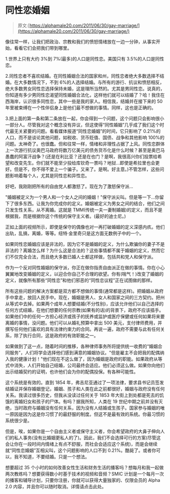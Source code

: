 # 同性恋婚姻

> 原文:[https://alphamale20.com/2011/06/30/gay-marriage/](https://alphamale20.com/2011/06/30/gay-marriage/)

像往常一样，让我们把政治、宗教和我们的愤怒情绪放在一边一分钟，从事实开始，看看它们会把我们带到哪里。

1.世界上只有大约 3%到 7%(最多)的人口是同性恋。美国只有 3.5%的人口是同性恋。

2.同性恋者不喜欢结婚。在同性婚姻合法的国家和州，同性恋者绝大多数选择不结婚。在大多数情况下，不到 6%的人选择结婚。与所有的游行、抗议和愤怒相反，绝大多数男女同性恋选择保持未婚，这是理所当然的。尤其是男同性恋。说真的，你知道有多少男同性恋渴望同性婚姻合法化，这样他们就可以结婚了？哈！我住在西海岸，认识很多同性恋，其中一些是我的家人。相信我，结婚并在接下来的 50 年里被束缚在一个性伴侣身上是他们最不想做的事情。同样，这也是正确的。

3.把上面的第一条和第二条放在一起，你会得到一个问题，这个问题只会影响很小一部分人。尽管我对这个概念没有异议，但这使得“同性婚姻”几乎成了我们这个时代最无关紧要的问题。看看媒体报道“同性恋婚姻”的时间，它只影响了 0.21%的人口，而不是谈论其他问题，如税收、货币贬值、国债、战争和其他影响 100%的问题。太神奇了。也很蠢。但和往常一样，情绪和非理性占据了上风。同性恋群体上一次游行抗议奥巴马政府将数万亿美元的债务货币化是什么时候？甚至是奥巴马愚蠢的阿富汗战争？(还是在利比亚？还是在也门？是啊，我很高兴你们投票给希望和改变先生。你们就不能至少投给库钦奇一票吗？地狱...即使是希拉里也会更好。但是不，你不得不爱上一个骗子。又来了。是啊。好主意。)不管怎样，这些问题影响着每个人，尤其是同性恋和异性恋。

好吧，我刚刚把所有的自由党人都激怒了。现在为了激怒保守派...

"婚姻被定义为一个男人和一个女人之间的婚姻！"保守派尖叫。但是等一下...你留下了很多东西。让我为你完成你的定义。婚姻被定义为男女之间的结合，他们之间只发生性关系，从不离婚。这就是 TMM(传统一夫一妻制婚姻)的定义，而且不是根据我，而是根据你这个传统的保守主义者。(最好的迪士尼。)

正如上面的视频所示，即使是保守的偶像也对一再打破婚姻的定义深感内疚。他们出轨，乱搞，离婚，等等。纽特·金里奇只是这方面无数例子中的一个。

如果同性恋婚姻应该是非法的，因为它不是婚姻的定义，为什么欺骗你的妻子不是非法的？离婚怎么样？为什么这是合法的？这些事情都不属于婚姻的定义，然而它们不仅完全合法，而且绝大多数已婚人士都这样做，包括共和党人和保守派。

作为一个反对同性婚姻的保守派，你正在做你指责自由派正在做的事情。你在小心翼翼地改变婚姻的定义，以迎合你自己不合理的欲望。你有(喘气！)改变了婚姻的定义，就像所有那些“同性恋”和他们邪恶的“同性恋议程”正在试图做的那样。

所有这些问题的解决方案都是双方都不想做的事情(通常都是这样)。把婚姻从政府手中拿走，放回人民手中。现在，婚姻是男人、女人和国家之间的三方契约。把州从等式中去掉。如果两个成年人想要结婚(不分性别)，应该允许他们以自己选择的任何方式结婚，在他们想要的任何宗教(如果有的话)的背景下，政府不应该插手。如果他们中的任何一方担心经济或孩子的抚养或监护或医疗保健或任何如果将来要离婚的事情，没问题。他们可以从婚礼预算中拿出 500 美元，支付律师费用，并撰写任何他们喜欢的具有法律约束力的合同。再说一遍，政府不需要与此有任何关系，除了执行合同，这是政府的有效职能之一。

如果做到了这一点，随着时间的推移，各种律师事务所将提供统一收费的“婚姻合同服务”，人们将学会选择他们感到满意的婚姻协议。"但是雇主不会把我的配偶纳入我的健康计划！"他们现在不这么做了，因为婚姻是政府的职能。如果政府从等式中消失，人们开始自己结婚，公司最终会适应。他们必须这么做。如果你向他们出示结婚契约的证明，也许他们会为你的配偶投保。有各种可能性。

这个系统是有效的。直到 1854 年，弗吉尼亚通过了一项法律，要求县书记员签发结婚证并保存婚姻登记，婚姻、孩子和人类在此之前都很好，婚姻与政府没有任何关系。我读过很多历史，但我从没读过任何关于 1853 年大街上到处都是死去的饥饿的离婚妇女和孩子的尸体。有吗？据我所知，人类在 19 世纪中期之前并没有灭绝，当时政府与婚姻没有任何关系，因为没有人结婚或生孩子。国家参与婚姻的唯一原因是因为这是你习惯了的最舒服的制度。但这不是最有效的系统。你最习惯的系统很少是。

但是，唉，如果你是一个自由主义者或保守主义者，你会希望政府的大鼻子伸向人们的私人事务(没有比婚姻更私人的了)。因此，我们不会选择可行的方案(尽管这会让你在一段时间内情绪上有点不舒服，而社会会适应这个系统)，而是会继续就“同性恋婚姻”互相尖叫，这个问题影响的人口不到 0.21%。酷毙了。或者你可以，我不知道，不要结婚。只是一个想法。

想要超过 35 个小时的如何改善女性生活和财务生活的播客吗？想每月和我一起做两次教练吗？想要获得数小时基于技术的视频和音频？SMIC 计划是一个每月一次的播客和辅导计划，只要你注册，你就可以获得大量独家的、仅限会员的 Alpha 2.0 内容，并且你可以随时取消。详情请点击此处。